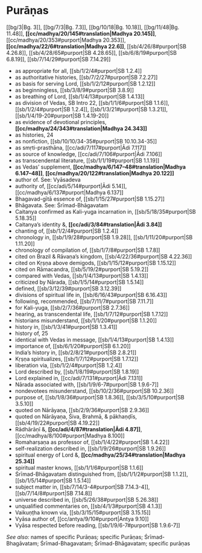 # Purāṇas

[[bg/3|Bg. 3]], [[bg/7/3|Bg. 7.3]], [[bg/10/18|Bg. 10.18]], [[bg/11/48|Bg. 11.48]], **[[cc/madhya/20/145#translation|Madhya 20.145]]**, [[cc/madhya/20/353#purport|Madhya 20.353]], **[[cc/madhya/22/6#translation|Madhya 22.6]]**, [[sb/4/26/8#purport|SB 4.26.8]], [[sb/4/28/65#purport|SB 4.28.65]], [[sb/6/8/19#purport|SB 6.8.19]], [[sb/7/14/29#purport|SB 7.14.29]]

* as appropriate for all, [[sb/1/2/4#purport|SB 1.2.4]]
* as authoritative histories, [[sb/7/2/27#purport|SB 7.2.27]]
* as basis for serving Lord, [[sb/1/2/12#purport|SB 1.2.12]]
* as beginningless, [[sb/3/8/9#purport|SB 3.8.9]]
* as breathing of Lord, [[sb/1/4/13#purport|SB 1.4.13]]
* as division of Vedas, SB Intro 22, [[sb/1/1/6#purport|SB 1.1.6]], [[sb/1/2/4#purport|SB 1.2.4]], [[sb/1/3/21#purport|SB 1.3.21]], [[sb/1/4/19-20#purport|SB 1.4.19-20]]
* as evidence of devotional principles, **[[cc/madhya/24/343#translation|Madhya 24.343]]**
* as histories, 24
* as nonfiction, [[sb/10/10/34-35#purport|SB 10.10.34-35]]
* as smṛti-prasthāna, [[cc/adi/7/117#purport|Ādi 7.117]]
* as source of knowledge, [[cc/adi/7/106#purport|Ādi 7.106]]
* as transcendental literature, [[sb/1/1/19#purport|SB 1.1.19]]
* as Vedas’ supplement, **[[cc/madhya/6/147–48#translation|Madhya 6.147–48]]**, **[[cc/madhya/20/122#translation|Madhya 20.122]]**
* author of. See: Vyāsadeva
* authority of, [[cc/adi/5/14#purport|Ādi 5.14]], [[cc/madhya/6/137#purport|Madhya 6.137]]
* Bhagavad-gītā essence of, [[sb/1/15/27#purport|SB 1.15.27]]
* Bhāgavata. See: Śrīmad-Bhāgavatam
* Caitanya confirmed as Kali-yuga incarnation in, [[sb/5/18/35#purport|SB 5.18.35]]
* Caitanya’s identity &, **[[cc/adi/3/84#translation|Ādi 3.84]]**
* chanting of, [[sb/1/2/4#purport|SB 1.2.4]]
* chronology in, [[sb/1/9/28#purport|SB 1.9.28]], [[sb/1/11/20#purport|SB 1.11.20]]
* chronology of compilation of, [[sb/1/7/8#purport|SB 1.7.8]]
* cited on Brazil & Rāvaṇa’s kingdom, [[sb/4/22/36#purport|SB 4.22.36]]
* cited on Kṛṣṇa above demigods, [[sb/1/15/12#purport|SB 1.15.12]]
* cited on Rāmacandra, [[sb/5/19/2#purport|SB 5.19.2]]
* compared with Vedas, [[sb/1/4/13#purport|SB 1.4.13]]
* criticized by Nārada, [[sb/1/5/14#purport|SB 1.5.14]]
* defined, [[sb/3/12/39#purport|SB 3.12.39]]
* divisions of spiritual life in, [[sb/6/16/43#purport|SB 6.16.43]]
* following, recommended, [[sb/7/11/7#purport|SB 7.11.7]]
* for Kali-yuga, [[sb/2/7/36#purport|SB 2.7.36]]
* hearing, as transcendental life, [[sb/1/7/12#purport|SB 1.7.12]]
* historians misunderstand, [[sb/1/1/20#purport|SB 1.1.20]]
* history in, [[sb/1/3/41#purport|SB 1.3.41]]
* history of, 25
* identical with Vedas in message, [[sb/1/4/13#purport|SB 1.4.13]]
* importance of, [[sb/6/1/20#purport|SB 6.1.20]]
* India’s history in, [[sb/2/8/21#purport|SB 2.8.21]]
* Kṛṣṇa spiritualizes, [[sb/1/7/12#purport|SB 1.7.12]]
* liberation via, [[sb/1/2/4#purport|SB 1.2.4]]
* Lord described by, [[sb/1/8/19#purport|SB 1.8.19]]
* Lord explained in, [[cc/adi/7/131#purport|Ādi 7.131]]
* Nārada associated with, [[sb/1/9/6-7#purport|SB 1.9.6-7]]
* nondevotees misunderstand, [[sb/10/2/36#purport|SB 10.2.36]]
* purpose of, [[sb/1/8/36#purport|SB 1.8.36]], [[sb/3/5/10#purport|SB 3.5.10]]
* quoted on Nārāyaṇa, [[sb/2/9/36#purport|SB 2.9.36]]
* quoted on Nārāyaṇa, Śiva, Brahmā, & pākhaṇḍīs, [[sb/4/19/22#purport|SB 4.19.22]]
* Rādhārāṇī &, **[[cc/adi/4/87#translation|Ādi 4.87]]**, [[cc/madhya/8/100#purport|Madhya 8.100]]
* Romaharṣaṇa as professor of, [[sb/1/4/22#purport|SB 1.4.22]]
* self-realization described in, [[sb/1/9/26#purport|SB 1.9.26]]
* spiritual energy of Lord &, **[[cc/madhya/25/34#translation|Madhya 25.34]]**
* spiritual master knows, [[sb/1/1/6#purport|SB 1.1.6]]
* Śrīmad-Bhāgavatam distinguished from, [[sb/1/1/2#purport|SB 1.1.2]], [[sb/1/5/14#purport|SB 1.5.14]]
* subject matter in, [[sb/7/14/3-4#purport|SB 7.14.3-4]], [[sb/7/14/8#purport|SB 7.14.8]]
* universe described in, [[sb/5/26/38#purport|SB 5.26.38]]
* unqualified commentaries on, [[sb/4/1/3#purport|SB 4.1.3]]
* Vaikuṇṭha known via, [[sb/3/15/15#purport|SB 3.15.15]]
* Vyāsa author of, [[cc/antya/9/10#purport|Antya 9.10]]
* Vyāsa respected before reading, [[sb/1/9/6-7#purport|SB 1.9.6-7]]

*See also:* names of specific Purāṇas; specific Purāṇas; Śrīmad-Bhagāvatam; Śrīmad-Bhagavatam; Śrīmad-Bhāgavatam; specific purāṇas
